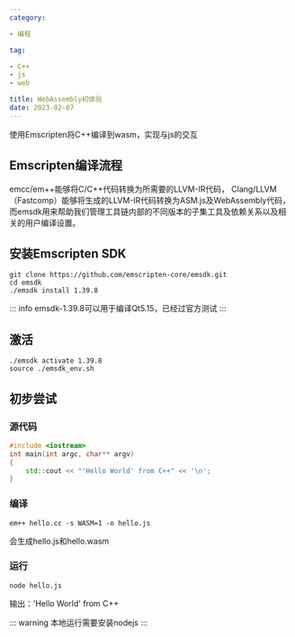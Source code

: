 ```yaml
---
category:

- 编程

tag:

- C++
- js
- web

title: WebAssembly初体验
date: 2023-02-07
---
```

使用Emscripten将C++编译到wasm，实现与js的交互
<!-- more -->

## Emscripten编译流程

emcc/em++能够将C/C++代码转换为所需要的LLVM-IR代码，
Clang/LLVM（Fastcomp）能够将生成的LLVM-IR代码转换为ASM.js及WebAssembly代码，
而emsdk用来帮助我们管理工具链内部的不同版本的子集工具及依赖关系以及相关的用户编译设置。

## 安装Emscripten SDK

```shell
git clone https://github.com/emscripten-core/emsdk.git
cd emsdk
./emsdk install 1.39.8
```

::: info
emsdk-1.39.8可以用于编译Qt5.15，已经过官方测试
:::

## 激活

```shell
./emsdk activate 1.39.8
source ./emsdk_env.sh
```

## 初步尝试

### 源代码

```cpp
#include <iostream>
int main(int argc, char** argv)
{
    std::cout << "'Hello World' from C++" << '\n';
}
```

### 编译

```shell
em++ hello.cc -s WASM=1 -o hello.js
```

会生成hello.js和hello.wasm

### 运行

```shell
node hello.js
```

输出：'Hello World' from C++

::: warning
本地运行需要安装nodejs
:::
